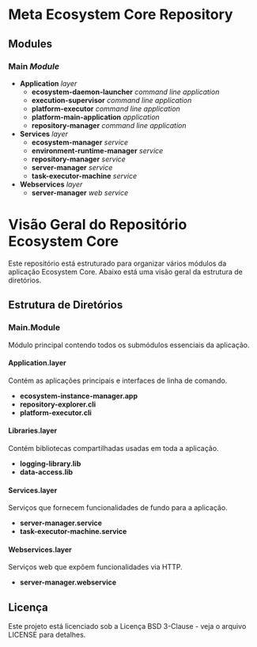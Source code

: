 # Meta Ecosystem Core Repository

## Modules
### **Main** *Module*
- **Application** *layer*
    - **ecosystem-daemon-launcher** *command line application*
    - **execution-supervisor** *command line application*
    - **platform-executor** *command line application*
    - **platform-main-application** *application*
    - **repository-manager** *command line application*
- **Services** *layer*
    - **ecosystem-manager** *service*
    - **environment-runtime-manager** *service*
    - **repository-manager** *service*
    - **server-manager** *service*
    - **task-executor-machine** *service*
- **Webservices** *layer*
    - **server-manager** *web service*

# Visão Geral do Repositório Ecosystem Core

Este repositório está estruturado para organizar vários módulos da aplicação Ecosystem Core. Abaixo está uma visão geral da estrutura de diretórios.

## Estrutura de Diretórios

### Main.Module
Módulo principal contendo todos os submódulos essenciais da aplicação.

#### Application.layer
Contém as aplicações principais e interfaces de linha de comando.
- **ecosystem-instance-manager.app**
- **repository-explorer.cli**
- **platform-executor.cli**

#### Libraries.layer
Contém bibliotecas compartilhadas usadas em toda a aplicação.
- **logging-library.lib**
- **data-access.lib**

#### Services.layer
Serviços que fornecem funcionalidades de fundo para a aplicação.
- **server-manager.service**
- **task-executor-machine.service**

#### Webservices.layer
Serviços web que expõem funcionalidades via HTTP.
- **server-manager.webservice**

## Licença
Este projeto está licenciado sob a Licença BSD 3-Clause - veja o arquivo LICENSE para detalhes.